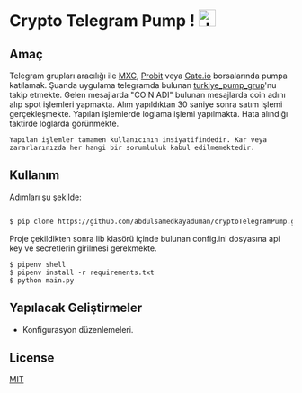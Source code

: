 # Crypto Telegram Pump ! <img src="https://cdn.icon-icons.com/icons2/2201/PNG/512/telegram_logo_circle_icon_134012.png" alt="drawing" width="30"/>
## Amaç


Telegram grupları aracılığı ile [MXC](https://www.mxcio.co/auth/signup?inviteCode=19afq), [Probit](https://www.probit.com/r/39123396) veya [Gate.io](https://www.gate.io/ref/3924862) borsalarında pumpa katılamak.
Şuanda uygulama telegramda bulunan [turkiye_pump_grup](https://t.me/turkiye_pump_grup)'nu takip etmekte.
Gelen mesajlarda "COIN ADI"  bulunan mesajlarda coin adını alıp spot işlemleri yapmakta.
Alım yapıldıktan 30 saniye sonra satım işlemi gerçekleşmekte.
Yapılan işlemlerde loglama işlemi yapılmakta. Hata alındığı taktirde loglarda görünmekte.

    Yapılan işlemler tamamen kullanıcının insiyatifindedir. Kar veya zararlarınızda her hangi bir sorumluluk kabul edilmemektedir.
 
 

## Kullanım

Adımları şu şekilde:

```bash

$ pip clone https://github.com/abdulsamedkayaduman/cryptoTelegramPump.git
```
Proje çekildikten sonra lib klasörü içinde bulunan config.ini dosyasına api key ve secretlerin girilmesi gerekmekte.
```
$ pipenv shell
$ pipenv install -r requirements.txt
$ python main.py

```

## Yapılacak Geliştirmeler
- Konfigurasyon düzenlemeleri.

## License
[MIT](https://choosealicense.com/licenses/mit/)


